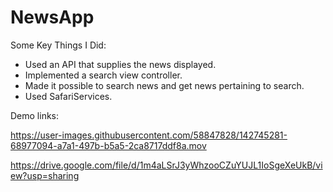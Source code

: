 # NewsApp

Some Key Things I Did:
- Used an API that supplies the news displayed.
- Implemented a search view controller.
- Made it possible to search news and get news pertaining to search.
- Used SafariServices.


Demo links:

https://user-images.githubusercontent.com/58847828/142745281-68977094-a7a1-497b-b5a5-2ca8717ddf8a.mov

https://drive.google.com/file/d/1m4aLSrJ3yWhzooCZuYUJL1IoSgeXeUkB/view?usp=sharing


